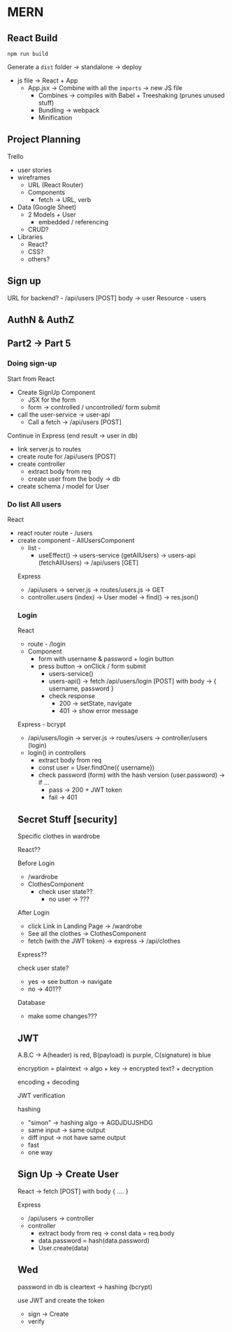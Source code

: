 # MERN

## React Build

`npm run build`

Generate a `dist` folder -> standalone -> deploy

- js file -> React + App
  - App.jsx -> Combine with all the `imports` -> new JS file
    - Combines -> compiles with Babel + Treeshaking (prunes unused stuff)
    - Bundling -> webpack
    - Minification

## Project Planning

Trello

- user stories
- wireframes
  - URL (React Router)
  - Components
    - fetch -> URL, verb
- Data (Google Sheet)
  - 2 Models + User
    - embedded / referencing
  - CRUD?
- Libraries
  - React?
  - CSS?
  - others?

## Sign up

URL for backend? - /api/users [POST] body -> user
Resource - users

## AuthN & AuthZ

## Part2 -> Part 5

### Doing sign-up

Start from React

- Create SignUp Component
  - JSX for the form
  - form -> controlled / uncontrolled/ form submit
- call the user-service -> user-api
  - Call a fetch -> /api/users [POST]

Continue in Express (end result -> user in db)

- link server.js to routes
- create route for /api/users [POST]
- create controller
  - extract body from req
  - create user from the body -> db
- create schema / model for User

### Do list All users

React

- react router route - /users
- create component - AllUsersComponent
  - list - <ul>
  - useEffect() -> users-service (getAllUsers) -> users-api (fetchAllUsers) -> /api/users [GET]

Express

- /api/users -> server.js -> routes/users.js -> GET
- controller.users (index) -> User model -> find() -> res.json()

### Login

React

- route - /login
- Component
  - form with username & password + login button
  - press button -> onClick / form submit
    - users-service()
    - users-api() -> fetch /api/users/login [POST] with body -> { username, password }
    - check response
      - 200 -> setState, navigate
      - 401 -> show error message

Express - bcrypt

- /api/users/login -> server.js -> routes/users -> controller/users (login)
- login() in controllers
  - extract body from req
  - const user = User.findOne({ username})
  - check password (form) with the hash version (user.password) -> if ...
    - pass -> 200 + JWT token
    - fail -> 401

## Secret Stuff [security]

Specific clothes in wardrobe

React??

Before Login

- /wardrobe
- ClothesComponent
  - check user state??
    - no user -> ???

After Login

- click Link in Landing Page -> /wardrobe
- See all the clothes -> ClothesComponent
- fetch (with the JWT token) -> express -> /api/clothes

Express??

check user state?

- yes -> see button -> navigate
- no -> 401??

Database

- make some changes???

## JWT

A.B.C -> A(header) is red, B(payload) is purple, C(signature) is blue

encryption = plaintext -> algo + key -> encrypted text? + decryption

encoding + decoding

JWT verification

hashing

- "simon" -> hashing algo -> AGDJDUJSHDG
- same input -> same output
- diff input -> not have same output
- fast
- one way

## Sign Up -> Create User

React -> fetch [POST] with body { .... }

Express

- /api/users -> controller
- controller
  - extract body from req -> const data = req.body
  - data.password = hash(data.password)
  - User.create(data)

## Wed

password in db is cleartext -> hashing (bcrypt)

use JWT and create the token

- sign -> Create
- verify
